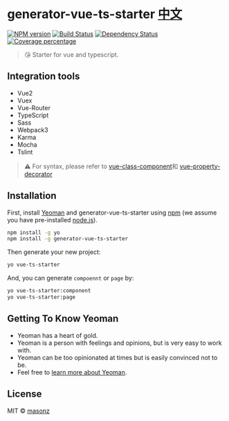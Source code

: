 # generator-vue-ts-starter [中文](./README.ZH_CH.md)
[![NPM version][npm-image]][npm-url] [![Build Status][travis-image]][travis-url] [![Dependency Status][daviddm-image]][daviddm-url] [![Coverage percentage][coveralls-image]][coveralls-url]
> 😘 Starter for vue and typescript.

## Integration tools

 * Vue2
 * Vuex
 * Vue-Router
 * TypeScript
 * Sass
 * Webpack3
 * Karma
 * Mocha
 * Tslint

> ⚠ For syntax, please refer to [vue-class-component](https://github.com/vuejs/vue-class-component)和 [vue-property-decorator](https://github.com/kaorun343/vue-property-decorator)

## Installation

First, install [Yeoman](http://yeoman.io) and generator-vue-ts-starter using [npm](https://www.npmjs.com/) (we assume you have pre-installed [node.js](https://nodejs.org/)).

```bash
npm install -g yo
npm install -g generator-vue-ts-starter
```

Then generate your new project:

```bash
yo vue-ts-starter
```

And, you can generate `compoennt` or `page` by:

```bash
yo vue-ts-starter:component
yo vue-ts-starter:page
```

## Getting To Know Yeoman

 * Yeoman has a heart of gold.
 * Yeoman is a person with feelings and opinions, but is very easy to work with.
 * Yeoman can be too opinionated at times but is easily convinced not to be.
 * Feel free to [learn more about Yeoman](http://yeoman.io/).

## License

MIT © [masonz](home.masonz.pub)

[npm-image]: https://badge.fury.io/js/generator-vue-ts-starter.svg
[npm-url]: https://npmjs.org/package/generator-vue-ts-starter
[travis-image]: https://travis-ci.org/masonz/generator-vue-ts-starter.svg?branch=master
[travis-url]: https://travis-ci.org/masonz/generator-vue-ts-starter
[daviddm-image]: https://david-dm.org/masonz/generator-vue-ts-starter.svg?theme=shields.io
[daviddm-url]: https://david-dm.org/masonz/generator-vue-ts-starter
[coveralls-image]: https://coveralls.io/repos/masonz/generator-vue-ts-starter/badge.svg
[coveralls-url]: https://coveralls.io/r/masonz/generator-vue-ts-starter
